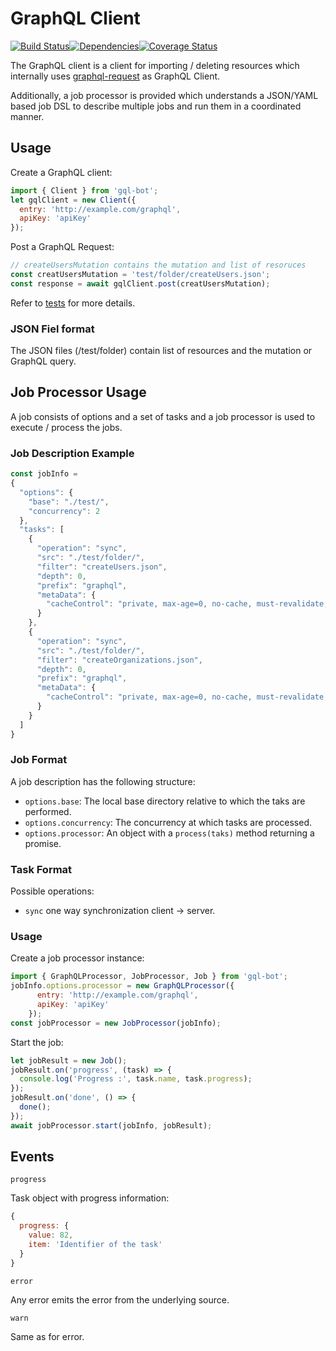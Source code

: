 # GraphQL Client

<img src="http://img.shields.io/npm/v/%40restorecommerce%2Fgql%2Dbot.svg?style=flat-square" alt="">[![Build Status][build]](https://travis-ci.org/restorecommerce/gql-bot?branch=master)[![Dependencies][depend]](https://david-dm.org/restorecommerce/gql-bot)[![Coverage Status][cover]](https://coveralls.io/github/restorecommerce/gql-bot?branch=master)

[version]: http://img.shields.io/npm/v/gql-bot.svg?style=flat-square
[build]: http://img.shields.io/travis/restorecommerce/gql-bot/master.svg?style=flat-square
[depend]: https://img.shields.io/david/restorecommerce/gql-bot.svg?style=flat-square
[cover]: http://img.shields.io/coveralls/restorecommerce/gql-bot/master.svg?style=flat-square

The GraphQL client is a client for importing / deleting resources which
internally uses [graphql-request](https://github.com/graphcool/graphql-request)
as GraphQL Client.

Additionally, a job processor is provided which understands a JSON/YAML based
job DSL to describe multiple jobs and run them in a coordinated manner.

## Usage

Create a GraphQL client:

```js
import { Client } from 'gql-bot';
let gqlClient = new Client({
  entry: 'http://example.com/graphql',
  apiKey: 'apiKey'
});
```

Post a GraphQL Request:

```js
// createUsersMutation contains the mutation and list of resoruces
const creatUsersMutation = 'test/folder/createUsers.json';
const response = await gqlClient.post(creatUsersMutation);
```

Refer to [tests](/test/) for more details.

### JSON Fiel format

The JSON files (/test/folder) contain list of resources and the mutation or GraphQL query.

## Job Processor Usage

A job consists of options and a set of tasks and a job processor is used to execute / process the jobs.

### Job Description Example

```js
const jobInfo =
{
  "options": {
    "base": "./test/",
    "concurrency": 2
  },
  "tasks": [
    {
      "operation": "sync",
      "src": "./test/folder/",
      "filter": "createUsers.json",
      "depth": 0,
      "prefix": "graphql",
      "metaData": {
        "cacheControl": "private, max-age=0, no-cache, must-revalidate, proxy-revalidate"
      }
    },
    {
      "operation": "sync",
      "src": "./test/folder/",
      "filter": "createOrganizations.json",
      "depth": 0,
      "prefix": "graphql",
      "metaData": {
        "cacheControl": "private, max-age=0, no-cache, must-revalidate, proxy-revalidate"
      }
    }
  ]
}
```

### Job Format

A job description has the following structure:

- `options.base`: The local base directory relative to which the taks are performed.
- `options.concurrency`: The concurrency at which tasks are processed.
- `options.processor`: An object with a `process(taks)` method returning a promise.

### Task Format

Possible operations:

- `sync` one way synchronization client → server.

### Usage

Create a job processor instance:

```js
import { GraphQLProcessor, JobProcessor, Job } from 'gql-bot';
jobInfo.options.processor = new GraphQLProcessor({
      entry: 'http://example.com/graphql',
      apiKey: 'apiKey'
    });
const jobProcessor = new JobProcessor(jobInfo);
```

Start the job:

```js
let jobResult = new Job();
jobResult.on('progress', (task) => {
  console.log('Progress :', task.name, task.progress);
});
jobResult.on('done', () => {
  done();
});
await jobProcessor.start(jobInfo, jobResult);
```

## Events

`progress`

Task object with progress information:

```js
{
  progress: {
    value: 82,
    item: 'Identifier of the task'
  }
}
```

`error`

Any error emits the error
from the underlying source.

`warn`

Same as for error.
